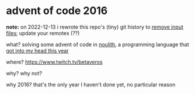 # advent of code 2016

**note:** on 2022-12-13 i rewrote this repo's (tiny) git history to [remove input files](https://www.reddit.com/r/adventofcode/wiki/faqs/copyright/inputs/); update your remotes (??)

what? solving some advent of code in [noulith](https://github.com/betaveros/noulith/), a programming language that [got into my head this year](https://tvtropes.org/pmwiki/pmwiki.php/Main/IJustWriteTheThing)

where? https://www.twitch.tv/betaveros

why? why not?

why 2016? that's the only year I haven't done yet, no particular reason
